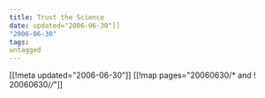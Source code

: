 ```yaml
---
title: Trust the Science
date: updated="2006-06-30"]]
"2006-06-30"
tags:
untagged
---
```

[[!meta updated="2006-06-30"]]
[[!map pages="20060630/* and ! 20060630/*/*"]]
